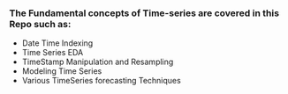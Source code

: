 ### The Fundamental concepts of Time-series are covered in this Repo such as:
- Date Time Indexing
- Time Series EDA
- TimeStamp Manipulation and Resampling
- Modeling Time Series
- Various TimeSeries forecasting Techniques

